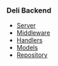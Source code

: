 ### Deli Backend 

- [Server](server.md)
- [Middleware](middleware.md)
- [Handlers](handlers.md)
- [Models](models.md)
- [Repository]()